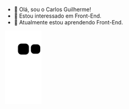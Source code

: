 - 👋 Olá, sou o Carlos Guilherme!
- 👀 Estou interessado em Front-End.
- 🌱 Atualmente estou aprendendo Front-End.

<script>
 alert("teste");
</script>

 ![Snake animation](https://github.com/rafaballerini/rafaballerini/blob/output/github-contribution-grid-snake.svg)


<!---
carlosGuilherme444/carlosGuilherme444 é um repositório ✨ especial ✨ porque seu `README.md` (este arquivo) aparece no seu perfil GitHub.
Você pode clicar no link Visualizar para ver suas alterações.
--->
